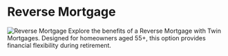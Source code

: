 # Reverse Mortgage
![Reverse Mortgage](https://twinmortgages.com/wp-content/uploads/2025/01/Reverse-Mortgage.jpg)
Explore the benefits of a Reverse Mortgage with Twin Mortgages. Designed for homeowners aged 55+, this option provides financial flexibility during retirement.

